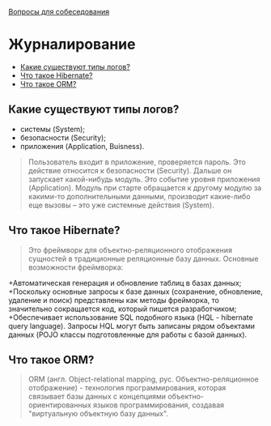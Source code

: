 [Вопросы для собеседования](README.md)

# Журналирование
+ [Какие существуют типы логов?](#Какие-существуют-типы-логов)  
+ [Что такое Hibernate?](hibernate.md#Что-такое-Hibernate?)
+ [Что такое ORM?](hibernate.md#Что-такое-ORM??)

## Какие существуют типы логов?
+ системы (System);
+ безопасности (Security);
+ приложения (Application, Buisness).

> Пользователь входит в приложение, проверяется пароль. Это действие относится к безопасности (Security). Дальше он запускает какой-нибудь модуль. Это событие уровня приложения (Application). Модуль при старте обращается к другому модулю за какими-то дополнительными данными, производит какие-либо еще вызовы – это уже системные действия (System).

## Что такое Hibernate?

> Это фреймворк для объектно-реляционного отображения сущностей в традиционные реляционные базу данных.
> Основные возможности фреймворка:

+Автоматическая генерация и обновление таблиц в базах данных;
+Поскольку основные запросы к базе данных (сохранение, обновление, удаление и поиск) представлены как методы фрейморка, то значительно сокращается код, который пишется разработчиком;
+Обеспечивает использование SQL подобного языка (HQL - hibernate query language). Запросы HQL могут быть записаны рядом объектами данных (POJO классы подготовленные для работы с базой данных).


## Что такое ORM?

> ORM (англ. Object-relational mapping, рус. Объектно-реляционное отображение) - технология программирования,
которая связывает базы данных с концепциями объектно-ориентированных языков программирования, создавая "виртуальную объектную базу данных".

